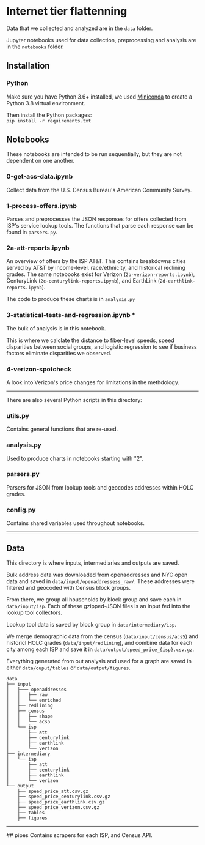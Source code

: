 # Internet tier flattenning

Data that we collected and analyzed are in the `data` folder.

Jupyter notebooks used for data collection, preprocessing and analysis are in the `notebooks` folder.


## Installation
### Python
Make sure you have Python 3.6+ installed, we used [Miniconda](https://docs.conda.io/en/latest/miniconda.html) to create a Python 3.8 virtual environment.

Then install the Python packages:<br>
`pip install -r requirements.txt`

## Notebooks
These notebooks are intended to be run sequentially, but they are not dependent on one another.

### 0-get-acs-data.ipynb
Collect data from the U.S. Census Bureau's American Community Survey.

### 1-process-offers.ipynb
Parses and preprocesses the JSON responses for offers collected from ISP's service lookup tools. The functions that parse each response can be found in `parsers.py`.

### 2a-att-reports.ipynb
An overview of offers by the ISP AT&T. This contains breakdowns cities served by AT&T by income-level, race/ethnicity, and historical redlining grades. The same notebooks exist for Verizon (`2b-verizon-reports.ipynb`), CenturyLink (`2c-centurylink-reports.ipynb`), and EarthLink (`2d-earthlink-reports.ipynb`).

The code to produce these charts is in `analysis.py`

### 3-statistical-tests-and-regression.ipynb *
The bulk of analysis is in this notebook. 

This is where we calclate the distance to fiber-level speeds, speed disparities between social groups, and logistic regression to see if business factors eliminate disparities we observed.

### 4-verizon-spotcheck
A look into Verizon's price changes for limitations in the methdology.

<hr>

There are also several Python scripts in this directory:

###  utils.py
Contains general functions that are re-used.

### analysis.py
Used to produce charts in notebooks starting with "2".

### parsers.py
Parsers for JSON from lookup tools and geocodes addresses within HOLC grades.

### config.py
Contains shared variables used throughout notebooks.

<hr>

## Data
This directory is where inputs, intermediaries and outputs are saved.

Bulk address data was downloaded from openaddresses and NYC open data and saved in `data/input/openaddressess_raw/`. These addresses were filtered and geocoded with Census block groups. 

From there, we group all households by block group and save each in `data/input/isp`. Each of these gzipped-JSON files is an input fed into the lookup tool collectors. 

Lookup tool data is saved by block group in `data/intermediary/isp`.

We merge demographic data from the census (`data/input/census/acs5`) and historicl HOLC grades (`data/input/redlining`), and combine data for each city among each ISP and save it in `data/output/speed_price_{isp}.csv.gz`.

Everything generated from out analysis and used for a graph are saved in either `data/ouput/tables` or `data/output/figures`.

```
data
├── input
│   ├─── openaddresses
│   │   ├── raw
│   │   └── enriched
│   ├── redlining
│   ├── census
│   │   ├── shape
│   │   └── acs5
│   └── isp
│       ├── att
│       ├── centurylink
│       ├── earthlink
│       └── verizon
├── intermediary
│   └── isp
│       ├── att
│       ├── centurylink
│       ├── earthlink
│       └── verizon
└── output
    ├── speed_price_att.csv.gz
    ├── speed_price_centurylink.csv.gz    
    ├── speed_price_earthlink.csv.gz
    ├── speed_price_verizon.csv.gz
    ├── tables
    ├── figures
```
<hr>
## pipes
Contains scrapers for each ISP, and Census API.